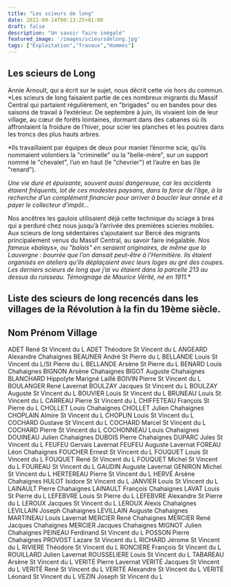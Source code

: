 ```yaml
---
title: "Les scieurs de long"
date: 2022-09-14T00:13:25+01:00
draft: false
description: "Un savoir faire inégalé"
featured_image: '/images/scieursdelong.jpg'
tags: ["Exploitation","Travaux","Hommes"]
---
```


## Les scieurs de Long

   Annie Arnoult, qui a écrit sur le sujet, nous décrit cette vie hors du commun.
	*Les scieurs de long faisaient partie de ces nombreux migrants du Massif Central qui partaient régulièrement, en "brigades" ou en bandes pour des saisons de travail à l’extérieur. De septembre à juin, ils vivaient loin de leur village, au cœur de forêts lointaines, dormant dans des cabanes où ils affrontaient la froidure de l’hiver, pour scier les planches et les poutres dans les troncs des plus hauts arbres. 

*Ils travaillaient par équipes de deux pour manier l’énorme scie, qu’ils nommaient volontiers la "criminelle" ou la "belle-mère", sur un support nommé le "chevalet", l’un en haut (le "chevrier") et l’autre en bas (le "renard"). 

*Une vie dure et épuisante, souvent aussi dangereuse, car les accidents étaient fréquents, lot de ces modestes paysans, dans la force de l’âge, à la recherche d’un complément financier pour arriver à boucler leur année et à payer le collecteur d’impôt…*

Nos ancêtres les gaulois utilisaient déjà cette technique du sciage à bras qui a perduré chez nous
jusqu’à l’arrivée des premières scieries mobiles.
Aux scieurs de long sédentaires s’ajoutaient sur Bercé des migrants principalement venus du
Massif Central, au savoir faire inégalable.
*Nos fameux «balays», ou "balais" en seraient originaires, de même que la Lauvergne : bourrée que l’on dansait peut-être à l’Hermitière. 
Ils étaient organisés en ateliers qu’ils déplaçaient avec leurs loges au gré des coupes. 
Les derniers scieurs de long que j’ai vu étaient dans la parcelle 213 au dessus du ruisseau.* 
 *Témoignage de Maurice Vérité, né en 1911.**

## Liste des scieurs de long recencés dans les villages de la Révolution à la fin du 19ème siècle.

## Nom	Prénom	Village
ADET	René	St Vincent du L
ADET	Théodore	St Vincent du L
ANGEARD	Alexandre	Chahaignes
BEAUNER	André	St Pierre du L
BELLANDE	Louis	St Vincent du L/St Pierre du L
BELLANDE	Arsène	St Pierre du L
BENARD	Louis	Chahaignes
BIGNON 	Arsène	Chahaignes
BIGOT	Auguste	Chahaignes
BLANCHARD	Hippolyte	Marigné Laillé
BOIVIN	Pierre	St Vincent du L
BOULANGER	René	Lavernat
BOULZAY	Jacques	St Vincent du L
BOULZAY	Auguste	St Vincent du L
BOUVIER	Louis	St Vincent du L
BRUNEAU	Louis	St Vincent du L
CARREAU	Pierre	St Vincent du L
CHIFFETEAU	François	St Pierre du L
CHOLLET	Louis	Chahaignes
CHOLLET	Julien	Chahaignes
CHOPLAIN	Almire	St Vincent du L
CHOPLIN	Louis	St Vincent du L
COCHARD	Gustave	St Vincent du L
COCHARD	Marcel	St Vincent du L
COCHARD	Pierre	St Vincent du L
COCHONNEAU	Louis	Chahaignes
DOUINEAU	Julien	Chahaignes
DUBOIS	Pierre	Chahaignes
DUPARC	Jules	St Vincent du L
FEUFEU	Gervais	Lavernat
FEUFEU	Auguste	Lavernat
FOREAU	Léon	Chahaignes
FOUCHER	Ernest	St Vincent du L
FOUQUET	Louis	St Vincent du L
FOUQUET	René	St Vincent du L
FOUQUET	Michel	St Vincent du L
FOUREAU		St Vincent du L
GAUDIN	Auguste	Lavernat
GENIRON	Michel	St Vincent du L
HERTEREAU	Pierre	St Vincent du L
HERVÉ	Arsène	Chahaignes
HULOT	Isidore	St Vincent du L
JANVIER	Louis	St Vincent du L
LAINAULT	Pierre	Chahaignes
LAINAULT	François	Chahaignes
LAVAT	Louis	St Pierre du L
LEFEBVRE	Louis	St Pierre du L
LEFEBVRE	Alexandre	St Pierre du L
LEROUX	Jacques	St Vincent du L
LEROUX	Alexis	Chahaignes
LEVILLAIN	Joseph	Chahaignes
LEVILLAIN	Auguste	Chahaignes
MARTINEAU	Louis	Lavernat
MERCIER	René	Chahaignes
MERCIER	René Jacques	Chahaignes
MERCIER	Jacques	Chahaignes
MIGNOT	Julien	Chahaignes
PEINEAU	Ferdinand	St Vincent du L
POSSON	Pierre	Chahaignes
PROVOST	Lazare	St Vincent du L
RICHARD	Jérome	St Vincent du L
RIVIERE	Théodore	St Vincent du L
RONCIERE	François	St Vincent du L
ROUILLARD	Julien	Lavernat
ROUSSELIERE	Louis	St Vincent du L
TABAREAU	Arsène	St Vincent du L
VERITÉ	Pierre	Lavernat
VERITÉ	Jacques	St Vincent du L
VERITÉ	René	St Vincent du L
VERITÉ	Alexandre	St Vincent du L
VERITÉ	Léonard	St Vincent du L
VEZIN	Joseph	St Vincent du L 
